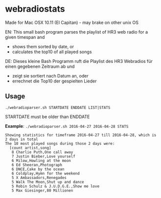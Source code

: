 # webradiostats  

Made for Mac OSX 10.11 (El Capitan) - may brake on other unix OS  

EN: This small bash program parses the playlist of HR3 web radio for a given timespan and
- shows them sorted by date, or
- calculates the top10 of all played songs  

DE: Dieses kleine Bash Programm ruft die Playlist des HR3 Webradios für einen gegebenen Zeitraum ab und 
- zeigt sie sortiert nach Datum an, oder
- errechnet die Top10 der gespielten Lieder

## Usage
```
./webradioparser.sh STARTDATE ENDDATE LIST|STATS  
```

STARTDATE must be older than ENDDATE  

**Example**: ```./webradioparser.sh 2016-04-27 2016-04-28 STATS```
```
Showing statistics for timeframe 2016-04-27 till 2016-04-28, which is 2 days in total
The 10 most played songs during those 2 days were:
  [count artist,song]
   8 Charlie Puth,One call away
   7 Justin Bieber,Love yourself
   6 Milow,Howling at the moon
   6 Ed Sheeran,Photograph
   6 DNCE,Cake by the ocean
   6 Coldplay,Hymn for the weekend
   5 X Ambassadors,Renegades
   5 Walk The Moon,Shut up and dance
   5 Robin Schulz & J.U.D.G.E.,Show me love
   5 Max Giesinger,80 Millionen
```

